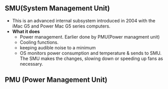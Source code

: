 ## SMU(System Management Unit)
  -  This is an advanced internal subsystem introduced in 2004 with the iMac G5 and Power Mac G5 series computers.
  -  **What it does**
     - Power management. Earlier done by PMU(Power managment unit)
     - Cooling functions.
     - keeping audible noise to a minimum
     - OS monitors power consumption and temperature & sends to SMU. The SMU makes the changes, slowing down or speeding up fans as necessary.
    
## PMU (Power Management Unit)
